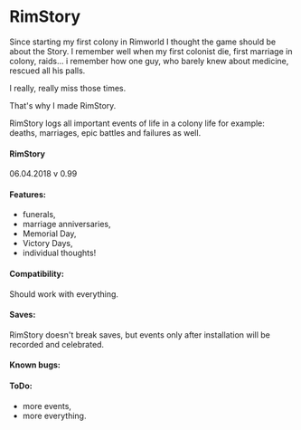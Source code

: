 # RimStory

Since starting my first colony in Rimworld I thought the game should be about the Story.
I remember well when my first colonist die, first marriage in colony, raids... i remember how one guy, who barely knew about medicine, rescued all his palls.

I really, really miss those times.

That's why I made RimStory.

RimStory logs all important events of life in a colony life for example: deaths, marriages, epic battles and failures as well.

#### RimStory 
 06.04.2018 v 0.99

#### Features:

- funerals,
- marriage anniversaries,
- Memorial Day,
- Victory Days,
- individual thoughts!


#### Compatibility:

Should work with everything.


#### Saves:

RimStory doesn't break saves, but events only after installation will be recorded and celebrated.


#### Known bugs:

#### ToDo:
- more events,
- more everything.
